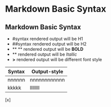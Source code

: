 # Markdown Basic Syntax
## Markdown Basic Syntax
- #syntax rendered output will be H1
- ##syntax rendered output will be H2
- ** ** rendered output will be **BOLD**
- ** rendered output will be *Itallic*
- **>** rendered output will be different font style

|Syntax|Output-style|
|------|------------|
|nnnnnn|nnnnnnnnnnnn|
|kkkkk|llllllll|
[x] 
